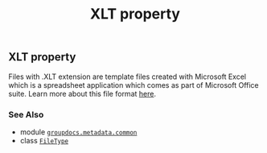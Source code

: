 ﻿---
title: XLT property
second_title: GroupDocs.Metadata for Python via .NET API References
description: 
type: docs
url: /python-net/groupdocs.metadata.common/filetype/xlt/
is_root: false
weight: 1080
---

## XLT property


Files with .XLT extension are template files created with Microsoft Excel which is a spreadsheet
application which comes as part of Microsoft Office suite. Learn more about this file format
[here](https://wiki.fileformat.com/specification/spreadsheet/xlt/).

### See Also
* module [`groupdocs.metadata.common`](../../)
* class [`FileType`](/metadata/python-net/groupdocs.metadata.common/filetype)
